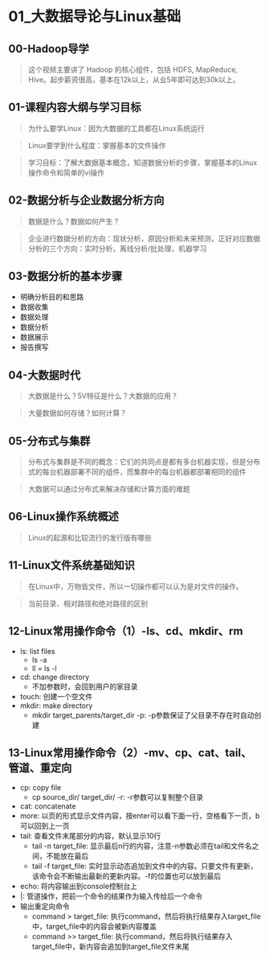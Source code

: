 # 01_大数据导论与Linux基础
## 00-Hadoop导学
> 这个视频主要讲了 Hadoop 的核心组件，包括 HDFS, MapReduce, Hive。起步薪资很高，基本在12k以上，从业5年即可达到30k以上。

## 01-课程内容大纲与学习目标
> 为什么要学Linux：因为大数据的工具都在Linux系统运行

> Linux要学到什么程度：掌握基本的文件操作

> 学习目标：了解大数据基本概念，知道数据分析的步骤，掌握基本的Linux操作命令和简单的vi操作

## 02-数据分析与企业数据分析方向
> 数据是什么？数据如何产生？

> 企业进行数据分析的方向：现状分析，原因分析和未来预测，正好对应数据分析的三个方向：实时分析，离线分析/批处理，机器学习

## 03-数据分析的基本步骤
- 明确分析目的和思路
- 数据收集
- 数据处理
- 数据分析
- 数据展示
- 报告撰写

## 04-大数据时代
> 大数据是什么？5V特征是什么？大数据的应用？

> 大量数据如何存储？如何计算？

## 05-分布式与集群
> 分布式与集群是不同的概念：它们的共同点是都有多台机器实现，但是分布式的每台机器部署不同的组件，而集群中的每台机器都部署相同的组件

> 大数据可以通过分布式来解决存储和计算方面的难题

## 06-Linux操作系统概述
> Linux的起源和比较流行的发行版有哪些

## 11-Linux文件系统基础知识
> 在Linux中，万物皆文件，所以一切操作都可以认为是对文件的操作。

> 当前目录、相对路径和绝对路径的区别

## 12-Linux常用操作命令（1）-ls、cd、mkdir、rm
- ls: list files
    - ls -a
    - ll = ls -l
- cd: change directory
    - 不加参数时，会回到用户的家目录
- touch: 创建一个空文件
- mkdir: make directory
    - mkdir target_parents/target_dir -p: -p参数保证了父目录不存在时自动创建

## 13-Linux常用操作命令（2）-mv、cp、cat、tail、管道、重定向
- cp: copy file
    - cp source_dir/ target_dir/ -r: -r参数可以复制整个目录
- cat: concatenate
- more: 以页的形式显示文件内容，按enter可以看下面一行，空格看下一页，b可以回到上一页
- tail: 查看文件末尾部分的内容，默认显示10行
    - tail -n target_file: 显示最后n行的内容，注意-n参数必须在tail和文件名之间，不能放在最后
    - tail -f target_file: 实时显示动态追加到文件中的内容。只要文件有更新，该命令会不断输出最新的更新内容。-f的位置也可以放到最后
- echo: 将内容输出到console控制台上
- |: 管道操作，把前一个命令的结果作为输入传给后一个命令
- 输出重定向命令
    - command > target_file: 执行command，然后将执行结果存入target_file中，target_file中的内容会被新内容覆盖
    - command >> target_file: 执行command，然后将执行结果存入target_file中，新内容会追加到target_file文件末尾